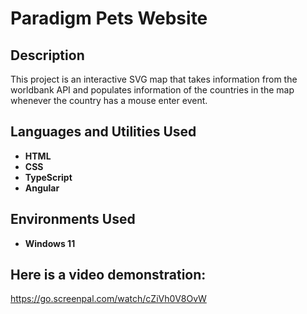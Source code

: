 <h1>Paradigm Pets Website</h1>


<h2>Description</h2>
This project is an interactive SVG map that takes information from the worldbank API and populates information of the countries in the map whenever the country has a mouse enter event. 
<br />


<h2>Languages and Utilities Used</h2>

- <b>HTML</b> 
- <b>CSS</b>
- <b>TypeScript</b>
- <b>Angular</b>

<h2>Environments Used </h2>

- <b>Windows 11</b>

<h2>Here is a video demonstration:</h2>

https://go.screenpal.com/watch/cZiVh0V8OvW
